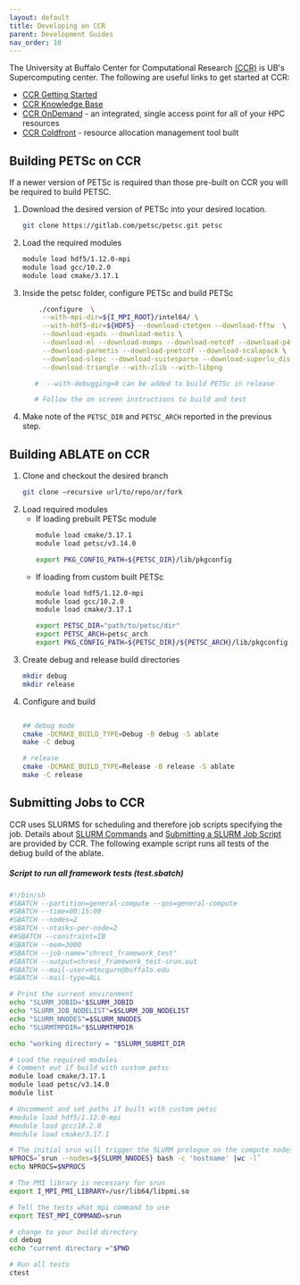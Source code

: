```yaml
---
layout: default
title: Developing on CCR
parent: Development Guides
nav_order: 10
---
```


The University at Buffalo Center for Computational Research [(CCR)](http://www.buffalo.edu/ccr.html) is UB's Supercomputing center. The following are useful links to get started at CCR:

* [CCR Getting Started](http://www.buffalo.edu/ccr/support/getting-started.html)
* [CCR Knowledge Base](https://ubccr.freshdesk.com/support/home)
* [CCR OnDemand](https://ondemand.ccr.buffalo.edu) - an integrated, single access point for all of your HPC resources
* [CCR Coldfront](https://coldfront.ccr.buffalo.edu) - resource allocation management tool built

## Building PETSc on CCR
If a newer version of PETSc is required than those pre-built on CCR you will be required to build PETSC.

1. Download the desired version of PETSc into your desired location.
   ```bash
   git clone https://gitlab.com/petsc/petsc.git petsc
   ```
1. Load the required modules
   ```bash
   module load hdf5/1.12.0-mpi 
   module load gcc/10.2.0
   module load cmake/3.17.1
   ```
1. Inside the petsc folder, configure PETSc and build PETSc
   ```bash
       ./configure  \
        --with-mpi-dir=${I_MPI_ROOT}/intel64/ \
        --with-hdf5-dir=${HDF5} --download-ctetgen --download-fftw  \
 	    --download-egads --download-metis \
 	    --download-ml --download-mumps --download-netcdf --download-p4est \
 	    --download-parmetis --download-pnetcdf --download-scalapack \
 	    --download-slepc --download-suitesparse --download-superlu_dist \
 	    --download-triangle --with-zlib --with-libpng
   
      #  --with-debugging=0 can be added to build PETSc in release
   
      # Follow the on screen instructions to build and test
   ```
1. Make note of the ```PETSC_DIR``` and ```PETSC_ARCH``` reported in the previous step.

## Building ABLATE on CCR
1. Clone and checkout the desired branch
    ```bash
    git clone —recursive url/to/repo/or/fork
    ```
1. Load required modules
   - If loading prebuilt PETSc module
       ```bash
       module load cmake/3.17.1
       module load petsc/v3.14.0
     
       export PKG_CONFIG_PATH=${PETSC_DIR}/lib/pkgconfig
       ```
   - If loading from custom built PETSc
       ```bash
       module load hdf5/1.12.0-mpi 
       module load gcc/10.2.0
       module load cmake/3.17.1
     
       export PETSC_DIR="path/to/petsc/dir"
       export PETSC_ARCH=petsc_arch
       export PKG_CONFIG_PATH=${PETSC_DIR}/${PETSC_ARCH}/lib/pkgconfig

       ```
1. Create debug and release build directories
    ```bash
    mkdir debug
    mkdir release
    ```
1. Configure and build
    ```bash

    ## debug mode
    cmake -DCMAKE_BUILD_TYPE=Debug -B debug -S ablate
    make -C debug

    # release
    cmake -DCMAKE_BUILD_TYPE=Release -B release -S ablate
    make -C release
    ```
 
## Submitting Jobs to CCR
CCR uses SLURMS for scheduling and therefore job scripts specifying the job. Details about [SLURM Commands](https://ubccr.freshdesk.com/support/solutions/articles/5000686927) and [Submitting a SLURM Job Script](https://ubccr.freshdesk.com/support/solutions/articles/5000688140-submitting-a-slurm-job-script) are provided by CCR. The following example script runs all tests of the debug build of the ablate.

##### Script to run all framework tests (test.sbatch)
 ```bash
 #!/bin/sh
 #SBATCH --partition=general-compute --qos=general-compute
 #SBATCH --time=00:15:00
 #SBATCH --nodes=2
 #SBATCH --ntasks-per-node=2
 ##SBATCH --constraint=IB
 #SBATCH --mem=3000
 #SBATCH --job-name="chrest_framework_test"
 #SBATCH --output=chrest_framework_test-srun.out
 #SBATCH --mail-user=mtmcgurn@buffalo.edu
 #SBATCH --mail-type=ALL

 # Print the current environment
 echo "SLURM_JOBID="$SLURM_JOBID
 echo "SLURM_JOB_NODELIST"=$SLURM_JOB_NODELIST
 echo "SLURM_NNODES"=$SLURM_NNODES
 echo "SLURMTMPDIR="$SLURMTMPDIR

 echo "working directory = "$SLURM_SUBMIT_DIR

 # Load the required modules
 # Comment out if build with custom petsc
 module load cmake/3.17.1
 module load petsc/v3.14.0
 module list
 
 # Uncomment and set paths if built with custom petsc
#module load hdf5/1.12.0-mpi 
#module load gcc/10.2.0
#module load cmake/3.17.1

 # The initial srun will trigger the SLURM prologue on the compute nodes.
 NPROCS=`srun --nodes=${SLURM_NNODES} bash -c 'hostname' |wc -l`
 echo NPROCS=$NPROCS

 # The PMI library is necessary for srun
 export I_MPI_PMI_LIBRARY=/usr/lib64/libpmi.so

 # Tell the tests what mpi command to use
 export TEST_MPI_COMMAND=srun

 # change to your build directory
 cd debug
 echo "current directory ="$PWD

 # Run all tests
 ctest
 ```